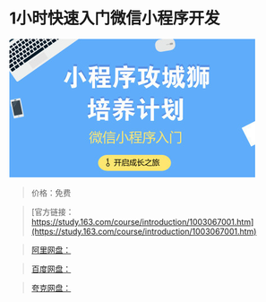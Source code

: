 # 1小时快速入门微信小程序开发

![img](../../../assets/study163/free/b9c14821-8f70-4df7-a0ef-d1a1de587cae.jpg)

> 价格：免费

> [官方链接：https://study.163.com/course/introduction/1003067001.htm](https://study.163.com/course/introduction/1003067001.htm)

> [阿里网盘：]()

> [百度网盘：]()

> [夸克网盘：]()
